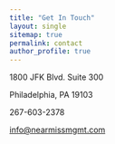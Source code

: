 ```yaml
---
title: "Get In Touch"
layout: single
sitemap: true
permalink: contact
author_profile: true
---
```



1800 JFK Blvd. Suite 300

Philadelphia, PA 19103

267-603-2378


<a href="mailto:info@nearmissmgmt.com">info@nearmissmgmt.com</a>

<a href="https://linkedin.com/{{ site.twitter.username }}"><i class="fa fa-fw fa-twitter-square" aria-hidden="true"></i></a>
<a href="https://www.linkedin.com/company/near-miss-management"><i class="fa fa-fw fa-linkedin-square" aria-hidden="true"></i></a>

